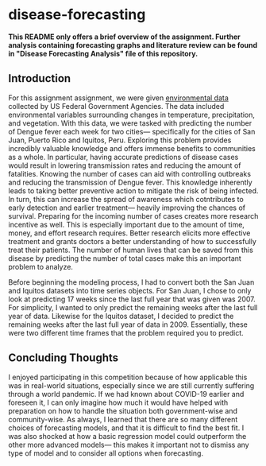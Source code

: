 # disease-forecasting
**This README only offers a brief overview of the assignment. Further analysis containing forecasting graphs and literature review can be found in "Disease Forecasting Analysis" file of this repository.**

## Introduction 
For this assignment assignment, we were given [environmental data](https://www.drivendata.org/competitions/44/dengai-predicting-disease-spread/) collected by US Federal
Government Agencies. The data included environmental variables surrounding changes in
temperature, precipitation, and vegetation. With this data, we were tasked with predicting the
number of Dengue fever each week for two cities— specifically for the cities of San Juan, Puerto
Rico and Iquitos, Peru. Exploring this problem provides incredibly valuable knowledge and
offers immense benefits to communities as a whole. In particular, having accurate predictions of
disease cases would result in lowering transmission rates and reducing the amount of fatalities.
Knowing the number of cases can aid with controlling outbreaks and reducing the
transmission of Dengue fever. This knowledge inherently leads to taking better preventive action
to mitigate the risk of being infected. In turn, this can increase the spread of awareness which
cotntributes to early detection and earlier treatment— heavily improving the chances of survival.
Preparing for the incoming number of cases creates more research incentive as well. This is
especially important due to the amount of time, money, and effort research requires. Better
research elicits more effective treatment and grants doctors a better understanding of how to
successfully treat their patients. The number of human lives that can be saved from this disease
by predicting the number of total cases make this an important problem to analyze.

Before beginning the modeling process, I had to convert both the San Juan and Iquitos
datasets into time series objects. For San Juan, I chose to only look at predicting 17 weeks since
the last full year that was given was 2007. For simplicity, I wanted to only predict the remaining
weeks after the last full year of data. Likewise for the Iquitos dataset, I decided to predict the
remaining weeks after the last full year of data in 2009. Essentially, these were two different time
frames that the problem required you to predict.

## Concluding Thoughts
I enjoyed participating in this competition because of how applicable this was in
real-world situations, especially since we are still currently suffering through a world pandemic.
If we had known about COVID-19 earlier and foreseen it, I can only imagine how much it would
have helped with preparation on how to handle the situation both government-wise and
community-wise. As always, I learned that there are so many different choices of forecasting
models, and that it is difficult to find the best fit. I was also shocked at how a basic regression
model could outperform the other more advanced models— this makes it important not to
dismiss any type of model and to consider all options when forecasting.
